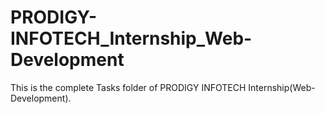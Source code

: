 # PRODIGY-INFOTECH_Internship_Web-Development
This is the complete Tasks folder of PRODIGY INFOTECH Internship(Web-Development).
